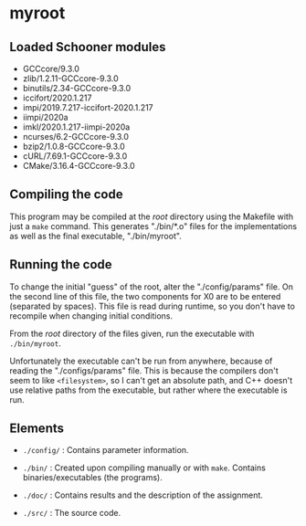 # myroot

## Loaded Schooner modules

* GCCcore/9.3.0
* zlib/1.2.11-GCCcore-9.3.0
* binutils/2.34-GCCcore-9.3.0
* iccifort/2020.1.217
* impi/2019.7.217-iccifort-2020.1.217
* iimpi/2020a
* imkl/2020.1.217-iimpi-2020a
* ncurses/6.2-GCCcore-9.3.0
* bzip2/1.0.8-GCCcore-9.3.0
* cURL/7.69.1-GCCcore-9.3.0
* CMake/3.16.4-GCCcore-9.3.0

## Compiling the code

This program may be compiled at the *root* directory using the Makefile with
just a `make` command. This generates "./bin/*.o" files for the implementations
as well as the final executable, "./bin/myroot".

## Running the code

To change the initial "guess" of the root, alter the "./config/params" file.
On the second line of this file, the two components for X0 are to be entered
(separated by spaces). This file is read during runtime, so you don't have to
recompile when changing initial conditions.

From the *root* directory of the files given, run the executable with
`./bin/myroot`.

Unfortunately the executable can't be run from anywhere, because of reading
the "./configs/params" file. This is because the compilers don't seem to like
`<filesystem>`, so I can't get an absolute path, and C++ doesn't use relative
paths from the executable, but rather where the executable is run.

## Elements

* `./config/` : Contains parameter information.

* `./bin/` : Created upon compiling manually or with `make`. Contains
             binaries/executables (the programs).

* `./doc/` : Contains results and the description of the assignment.

* `./src/` : The source code.
